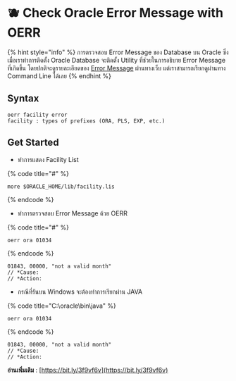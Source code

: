 # 🫐 Check Oracle Error Message with OERR

{% hint style="info" %}
การตรวจสอบ Error Message ของ Database บน Oracle ซึ่งเมื่อเราทำการติดตั้ง Oracle Database จะติดตั้ง Utility ที่ช่วยในการอธิบาย Error Message ที่เกิดขึ้น โดยปกติจะดูรายละเอียดของ [Error Message](https://docs.oracle.com/cd/E11882\_01/server.112/e17766/toc.htm) ผ่านทางเว็บ แต่เราสามารถเรียกดูผ่านทาง Command Line ได้เลย
{% endhint %}

## **Syntax**

```
oerr facility error
facility : types of prefixes (ORA, PLS, EXP, etc.)
```

## **Get Started**

* ทำการแสดง Facility List

{% code title="#" %}
```
more $ORACLE_HOME/lib/facility.lis
```
{% endcode %}

* ทำการตรวจสอบ Error Message ด้วย OERR

{% code title="#" %}
```
oerr ora 01034
```
{% endcode %}

```
01843, 00000, "not a valid month"
// *Cause:
// *Action:
```

* กรณีที่รันบน Windows จะต้องทำการเรียกผ่าน JAVA

{% code title="C:\oracle\bin\java" %}
```
oerr ora 01034
```
{% endcode %}

```
01843, 00000, "not a valid month"
// *Cause:
// *Action:
```

**อ่านเพิ่มเติม** : [https://bit.ly/3f9vf6v](https://bit.ly/3f9vf6v)
